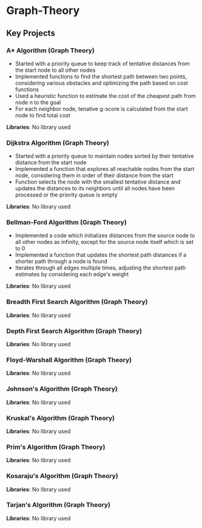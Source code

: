 # Graph-Theory

## Key Projects

### A* Algorithm (Graph Theory)
* Started with a priority queue to keep track of tentative distances from the start node to all other nodes
* Implemented functions to find the shortest path between two points, considering various obstacles and optimizing the path based on cost functions
* Used a heuristic function to estimate the cost of the cheapest path from node n to the goal
* For each neighbor node, tenative g-score is calculated from the start node to find total cost

**Libraries**: No library used

### Dijkstra Algorithm (Graph Theory)
* Started with a priority queue to maintain nodes sorted by their tentative distance from the start node
* Implemented a function that explores all reachable nodes from the start node, considering them in order of their distance from the start
* Function selects the node with the smallest tentative distance and updates the distances to its neighbors until all nodes have been processed or the priority queue is empty

**Libraries**: No library used

### Bellman-Ford Algorithm (Graph Theory)
* Implemented a code which initializes distances from the source node to all other nodes as infinity, except for the source node itself which is set to 0
* Implemented a function that updates the shortest path distances if a shorter path through a node is found
* Iterates through all edges multiple times, adjusting the shortest path estimates by considering each edge's weight

**Libraries**: No library used

### Breadth First Search Algorithm (Graph Theory)

**Libraries**: No library used

### Depth First Search Algorithm (Graph Theory)

**Libraries**: No library used

### Floyd-Warshall Algorithm (Graph Theory)

**Libraries**: No library used

### Johnson's Algorithm (Graph Theory)

**Libraries**: No library used

### Kruskal's Algorithm (Graph Theory)

**Libraries**: No library used

### Prim's Algorithm (Graph Theory)

**Libraries**: No library used

### Kosaraju's Algorithm (Graph Theory)

**Libraries**: No library used

### Tarjan's Algorithm (Graph Theory)

**Libraries**: No library used
